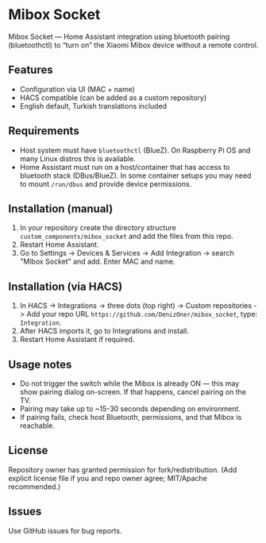 # Mibox Socket

Mibox Socket — Home Assistant integration using bluetooth pairing (bluetoothctl) to “turn on” the Xiaomi Mibox device without a remote control.

## Features
- Configuration via UI (MAC + name)
- HACS compatible (can be added as a custom repository)
- English default, Turkish translations included

## Requirements
- Host system must have `bluetoothctl` (BlueZ). On Raspberry Pi OS and many Linux distros this is available.
- Home Assistant must run on a host/container that has access to bluetooth stack (DBus/BlueZ). In some container setups you may need to mount `/run/dbus` and provide device permissions.

## Installation (manual)
1. In your repository create the directory structure `custom_components/mibox_socket` and add the files from this repo.
2. Restart Home Assistant.
3. Go to Settings -> Devices & Services -> Add Integration -> search "Mibox Socket" and add. Enter MAC and name.

## Installation (via HACS)
1. In HACS -> Integrations -> three dots (top right) -> Custom repositories -> Add your repo URL `https://github.com/DenizOner/mibox_socket`, type: `Integration`.
2. After HACS imports it, go to Integrations and install.
3. Restart Home Assistant if required.

## Usage notes
- Do not trigger the switch while the Mibox is already ON — this may show pairing dialog on-screen. If that happens, cancel pairing on the TV.
- Pairing may take up to ~15-30 seconds depending on environment.
- If pairing fails, check host Bluetooth, permissions, and that Mibox is reachable.

## License
Repository owner has granted permission for fork/redistribution. (Add explicit license file if you and repo owner agree; MIT/Apache recommended.)

## Issues

Use GitHub issues for bug reports.

